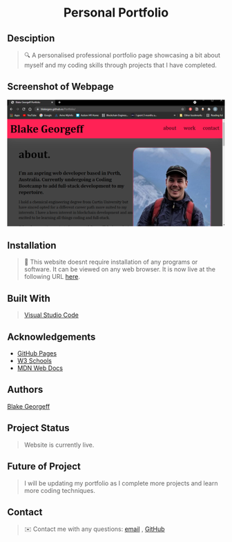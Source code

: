 <h1 align="center">Personal Portfolio</h1>

## Desciption

> 🔍 A personalised professional portfolio page showcasing a bit about myself and my coding skills through projects that I have completed.

## Screenshot of Webpage

![Screenshot of portfolio page](Images/Screenshot.png)

## Installation

> 💾 This website doesnt require installation of any programs or software. It can be viewed on any web browser. It is now live at the following URL [here](https://blakegeo.github.io/Portfolio/).

## Built With

> [Visual Studio Code](https://code.visualstudio.com/)

## Acknowledgements

* [GitHub Pages](https://pages.github.com)
* [W3 Schools](https://www.w3schools.com/)
* [MDN Web Docs](https://developer.mozilla.org/en-US/)

## Authors

[Blake Georgeff](https://github.com/BlakeGeo)

## Project Status

> Website is currently live. 

## Future of Project

> I will be updating my portfolio as I complete more projects and learn more coding techniques. 

## Contact
> ✉️ Contact me with any questions: [email](mailto:georgeffb@hotmail.com) , [GitHub](https://github.com/BlakeGeo)<br />